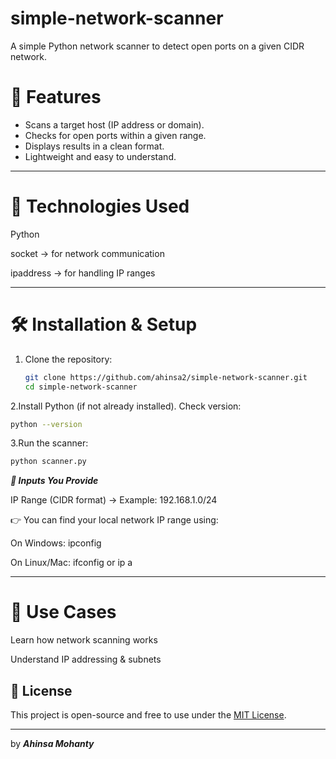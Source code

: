 # simple-network-scanner
A simple Python network scanner to detect open ports on a given CIDR network.

# 📌 Features
- Scans a target host (IP address or domain).
- Checks for open ports within a given range.
- Displays results in a clean format.
- Lightweight and easy to understand.

---

# 📂 Technologies Used
Python

socket → for network communication

ipaddress → for handling IP ranges

---

# 🛠️ Installation & Setup
1. Clone the repository:
   ```bash
   git clone https://github.com/ahinsa2/simple-network-scanner.git
   cd simple-network-scanner
   ```
2.Install Python (if not already installed).
Check version:
```bash
python --version
```
3.Run the scanner:
```bash
python scanner.py
```
***📘 Inputs You Provide***

IP Range (CIDR format) → Example: 192.168.1.0/24

👉 You can find your local network IP range using:

On Windows: ipconfig

On Linux/Mac: ifconfig or ip a

---
# 🎯 Use Cases
Learn how network scanning works

Understand IP addressing & subnets

## 📄 License

This project is open-source and free to use under the [MIT License](./LICENSE).

---

by ***Ahinsa Mohanty***
